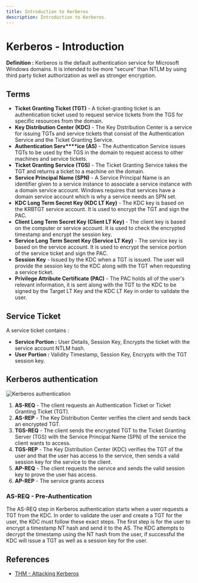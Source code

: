 ```yaml
---
title: Introduction to Kerberos
description: Introduction to Kerberos.
---
```



# Kerberos - Introduction

**Definition :** Kerberos is the default authentication service for Microsoft Windows domains. It is intended to be more "secure" than NTLM by using third party ticket authorization as well as stronger encryption.

## Terms

- **Ticket Granting Ticket (TGT)** - A ticket-granting ticket is an authentication ticket used to request service tickets from the TGS for specific resources from the domain.
- **Key Distribution Center (KDC)** - The Key Distribution Center is a service for issuing TGTs and service tickets that consist of the Authentication Service and the Ticket Granting Service.
- **Authentication Serv****ice (AS)** - The Authentication Service issues TGTs to be used by the TGS in the domain to request access to other machines and service tickets.
- **Ticket Granting Service (TGS)** - The Ticket Granting Service takes the TGT and returns a ticket to a machine on the domain.
- **Service Principal Name (SPN)** - A Service Principal Name is an identifier given to a service instance to associate a service instance with a domain service account. Windows requires that services have a domain service account which is why a service needs an SPN set.
- **KDC Long Term Secret Key (KDC LT Key)** - The KDC key is based on the KRBTGT service account. It is used to encrypt the TGT and sign the PAC.
- **Client Long Term Secret Key (Client LT Key)** - The client key is based on the computer or service account. It is used to check the encrypted timestamp and encrypt the session key.
- **Service Long Term Secret Key (Service LT Key)** - The service key is based on the service account. It is used to encrypt the service portion of the service ticket and sign the PAC.
- **Session Key** - Issued by the KDC when a TGT is issued. The user will provide the session key to the KDC along with the TGT when requesting a service ticket.
- **Privilege Attribute Certificate (PAC)** - The PAC holds all of the user's relevant information, it is sent along with the TGT to the KDC to be signed by the Target LT Key and the KDC LT Key in order to validate the user.

## Service Ticket
A service ticket contains :

- **Service Portion :** User Details, Session Key, Encrypts the ticket with the service account NTLM hash.
- **User Portion :** Validity Timestamp, Session Key, Encrypts with the TGT session key.


## Kerberos authentication

![Kerberos authentication](https://i.imgur.com/VRr2B6w.png)

1. **AS-REQ** - The client requests an Authentication Ticket or Ticket Granting Ticket (TGT).
2. **AS-REP** - The Key Distribution Center verifies the client and sends back an encrypted TGT.
3. **TGS-REQ** - The client sends the encrypted TGT to the Ticket Granting Server (TGS) with the Service Principal Name (SPN) of the service the client wants to access.
4. **TGS-REP** - The Key Distribution Center (KDC) verifies the TGT of the user and that the user has access to the service, then sends a valid session key for the service to the client.
5. **AP-REQ** - The client requests the service and sends the valid session key to prove the user has access.
6. **AP-REP** - The service grants access

### AS-REQ - Pre-Authentication

The AS-REQ step in Kerberos authentication starts when a user requests a TGT from the KDC. In order to validate the user and create a TGT for the user, the KDC must follow these exact steps. The first step is for the user to encrypt a timestamp NT hash and send it to the AS. The KDC attempts to decrypt the timestamp using the NT hash from the user, if successful the KDC will issue a TGT as well as a session key for the user.

## References

- [THM - Attacking Kerberos](https://tryhackme.com/room/attackingkerberos)
